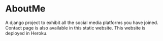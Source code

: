 # AboutMe
A django project to exhibit all the social media platforms you have joined. Contact page is also available in this  static website. This website is deployed in Heroku.
